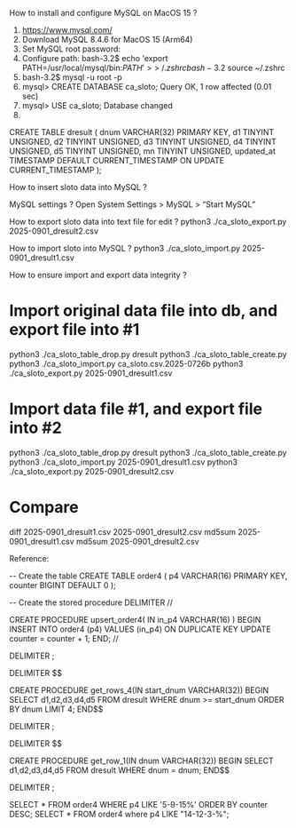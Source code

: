 How to install and configure MySQL on MacOS 15 ?
01) https://www.mysql.com/
02) Download MySQL 8.4.6 for MacOS 15 (Arm64)
03) Set MySQL root password:
04) Configure path:
bash-3.2$ echo 'export PATH=/usr/local/mysql/bin:$PATH' >> ~/.zshrc
bash-3.2$ source ~/.zshrc
05) bash-3.2$ mysql -u root -p
06) mysql> CREATE DATABASE ca_sloto;
      Query OK, 1 row affected (0.01 sec)
07) mysql> USE ca_sloto;
      Database changed
08) 
CREATE TABLE dresult (
    dnum VARCHAR(32) PRIMARY KEY,
    d1   TINYINT UNSIGNED,
    d2   TINYINT UNSIGNED,
    d3   TINYINT UNSIGNED,
    d4   TINYINT UNSIGNED,
    d5   TINYINT UNSIGNED,
    mn  TINYINT UNSIGNED,
    updated_at TIMESTAMP DEFAULT CURRENT_TIMESTAMP ON UPDATE CURRENT_TIMESTAMP
);

How to insert sloto data into MySQL ?

MySQL settings ?
Open System Settings > MySQL > “Start MySQL”

How to export sloto data into text file for edit ?
python3 ./ca_sloto_export.py 2025-0901_dresult2.csv

How to import sloto into MySQL ?
python3 ./ca_sloto_import.py 2025-0901_dresult1.csv

How to ensure import and export data integrity ?
# Import original data file into db, and export file into #1
python3 ./ca_sloto_table_drop.py dresult
python3 ./ca_sloto_table_create.py
python3 ./ca_sloto_import.py ca_sloto.csv.2025-0726b
python3 ./ca_sloto_export.py 2025-0901_dresult1.csv

# Import data file #1, and export file into #2
python3 ./ca_sloto_table_drop.py dresult
python3 ./ca_sloto_table_create.py 
python3 ./ca_sloto_import.py 2025-0901_dresult1.csv
python3 ./ca_sloto_export.py 2025-0901_dresult2.csv

# Compare
diff 2025-0901_dresult1.csv 2025-0901_dresult2.csv
md5sum 2025-0901_dresult1.csv
md5sum 2025-0901_dresult2.csv




Reference:

-- Create the table
CREATE TABLE order4 (
    p4 VARCHAR(16) PRIMARY KEY,
    counter BIGINT DEFAULT 0
);

-- Create the stored procedure
DELIMITER //

CREATE PROCEDURE upsert_order4(
    IN in_p4 VARCHAR(16)
)
BEGIN
    INSERT INTO order4 (p4)
    VALUES (in_p4)
    ON DUPLICATE KEY UPDATE
        counter = counter + 1;
END;
//

DELIMITER ;

DELIMITER $$

CREATE PROCEDURE get_rows_4(IN start_dnum VARCHAR(32))
BEGIN
    SELECT d1,d2,d3,d4,d5
    FROM dresult
    WHERE dnum >= start_dnum
    ORDER BY dnum
    LIMIT 4;
END$$

DELIMITER ;


DELIMITER $$

CREATE PROCEDURE get_row_1(IN dnum VARCHAR(32))
BEGIN
    SELECT d1,d2,d3,d4,d5
    FROM dresult
    WHERE dnum = dnum;
END$$

DELIMITER ;


SELECT * FROM order4 WHERE p4 LIKE '5-9-15%' ORDER BY counter DESC;
SELECT * FROM order4 where p4 LIKE "14-12-3-%";




